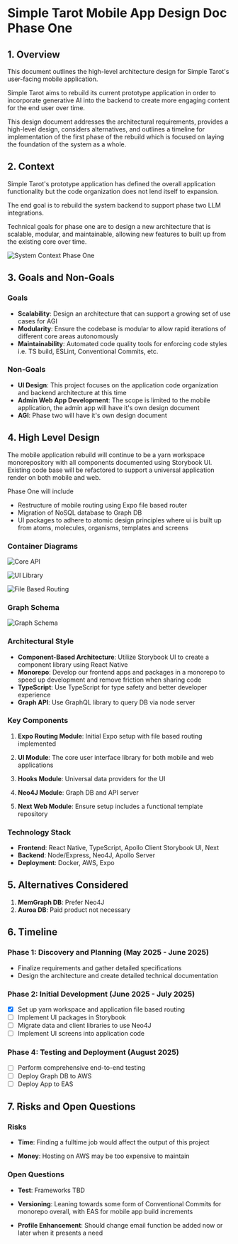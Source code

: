 # Simple Tarot Mobile App Design Doc Phase One

## 1. Overview

This document outlines the high-level architecture design for Simple Tarot's user-facing mobile application.

Simple Tarot aims to rebuild its current prototype application in order to incorporate generative AI into the backend to create more engaging content for the end user over time. 

This design document addresses the architectural requirements, provides a high-level design, considers alternatives, and outlines a timeline for implementation of the first phase of the rebuild which is focused on laying the foundation of the system as a whole.

## 2. Context

Simple Tarot's prototype application has defined the overall application functionality but the code organization does not lend itself to expansion.

The end goal is to rebuild the system backend to support phase two LLM integrations.

Technical goals for phase one are to design a new architecture that is scalable, modular, and maintainable, allowing new features to built up from the existing core over time. 

![System Context Phase One](../assets/mobile_system_context_p1.png)


## 3. Goals and Non-Goals

### Goals

- **Scalability**: Design an architecture that can support a growing set of use cases for AGI
- **Modularity**: Ensure the codebase is modular to allow rapid iterations of different core areas autonomously
- **Maintainability**: Automated code quality tools for enforcing code styles i.e. TS build, ESLint, Conventional Commits, etc.

### Non-Goals

- **UI Design**: This project focuses on the application code organization and backend architecture at this time
- **Admin Web App Development**: The scope is limited to the mobile application, the admin app will have it's own design document
- **AGI**: Phase two will have it's own design document

## 4. High Level Design

The mobile application rebuild will continue to be a yarn workspace monorepository with all components documented using Storybook UI. Existing code base will be refactored to support a universal application render on both mobile and web. 


Phase One will include 
- Restructure of mobile routing using Expo file based router
- Migration of NoSQL database to Graph DB
- UI packages to adhere to atomic design principles where ui is built up from atoms, molecules, organisms, templates and screens

### Container Diagrams


![Core API](../assets/core_api_system.png)

![UI Library](../assets/component_library.png)

![File Based Routing](../assets/file_based_routing.png)

### Graph Schema

![Graph Schema](../assets/graph-schema.png)

### Architectural Style

- **Component-Based Architecture**: Utilize Storybook UI to create a component library using React Native
- **Monorepo**: Develop our frontend apps and packages in a monorepo to speed up development and remove friction when sharing code
- **TypeScript**: Use TypeScript for type safety and better developer experience
- **Graph API**: Use GraphQL library to query DB via node server

### Key Components

1. **Expo Routing Module**: Initial Expo setup with file based routing implemented

2. **UI Module**: The core user interface library for both mobile and web applications

3. **Hooks Module**: Universal data providers for the UI

4. **Neo4J Module**: Graph DB and API server

5. **Next Web Module**: Ensure setup includes a functional template repository

### Technology Stack

- **Frontend**: React Native, TypeScript, Apollo Client Storybook UI, Next
- **Backend**: Node/Express, Neo4J, Apollo Server
- **Deployment**: Docker, AWS, Expo

## 5. Alternatives Considered

1. **MemGraph DB**: Prefer Neo4J
2. **Auroa DB**: Paid product not necessary

## 6. Timeline

### Phase 1: Discovery and Planning (May 2025 - June 2025)

- Finalize requirements and gather detailed specifications
- Design the architecture and create detailed technical documentation

### Phase 2: Initial Development (June 2025 - July 2025)

- [x] Set up yarn workspace and application file based routing
- [ ] Implement UI packages in Storybook
- [ ] Migrate data and client libraries to use Neo4J
- [ ] Implement UI screens into application code

### Phase 4: Testing and Deployment (August 2025)

- [ ] Perform comprehensive end-to-end testing
- [ ] Deploy Graph DB to AWS
- [ ] Deploy App to EAS

## 7. Risks and Open Questions

### Risks

- **Time**: Finding a fulltime job would affect the output of this project 

- **Money**: Hosting on AWS may be too expensive to maintain

### Open Questions

- **Test**: Frameworks TBD

- **Versioning**: Leaning towards some form of Conventional Commits for monorepo overall, with EAS for mobile app build increments

- **Profile Enhancement**: Should change email function be added now or later when it presents a need

